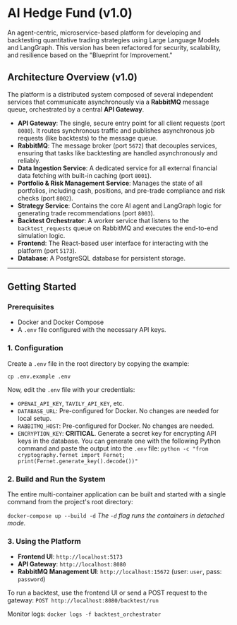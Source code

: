 # AI Hedge Fund (v1.0)

An agent-centric, microservice-based platform for developing and backtesting quantitative trading strategies using Large Language Models and LangGraph. This version has been refactored for security, scalability, and resilience based on the "Blueprint for Improvement."

## Architecture Overview (v1.0)

The platform is a distributed system composed of several independent services that communicate asynchronously via a **RabbitMQ** message queue, orchestrated by a central **API Gateway**.

-   **API Gateway**: The single, secure entry point for all client requests (port `8080`). It routes synchronous traffic and publishes asynchronous job requests (like backtests) to the message queue.
-   **RabbitMQ**: The message broker (port `5672`) that decouples services, ensuring that tasks like backtesting are handled asynchronously and reliably.
-   **Data Ingestion Service**: A dedicated service for all external financial data fetching with built-in caching (port `8001`).
-   **Portfolio & Risk Management Service**: Manages the state of all portfolios, including cash, positions, and pre-trade compliance and risk checks (port `8002`).
-   **Strategy Service**: Contains the core AI agent and LangGraph logic for generating trade recommendations (port `8003`).
-   **Backtest Orchestrator**: A worker service that listens to the `backtest_requests` queue on RabbitMQ and executes the end-to-end simulation logic.
-   **Frontend**: The React-based user interface for interacting with the platform (port `5173`).
-   **Database**: A PostgreSQL database for persistent storage.

---

## Getting Started

### Prerequisites

-   Docker and Docker Compose
-   A `.env` file configured with the necessary API keys.

### 1. Configuration

Create a `.env` file in the root directory by copying the example:

`cp .env.example .env`

Now, edit the `.env` file with your credentials:

-   `OPENAI_API_KEY`, `TAVILY_API_KEY`, etc.
-   `DATABASE_URL`: Pre-configured for Docker. No changes are needed for local setup.
-   `RABBITMQ_HOST`: Pre-configured for Docker. No changes are needed.
-   `ENCRYPTION_KEY`: **CRITICAL**. Generate a secret key for encrypting API keys in the database. You can generate one with the following Python command and paste the output into the `.env` file:
    `python -c "from cryptography.fernet import Fernet; print(Fernet.generate_key().decode())"`

### 2. Build and Run the System

The entire multi-container application can be built and started with a single command from the project's root directory:

`docker-compose up --build -d`
*The `-d` flag runs the containers in detached mode.*

### 3. Using the Platform

-   **Frontend UI**: `http://localhost:5173`
-   **API Gateway**: `http://localhost:8080`
-   **RabbitMQ Management UI**: `http://localhost:15672` (user: `user`, pass: `password`)

To run a backtest, use the frontend UI or send a POST request to the gateway:
`POST http://localhost:8080/backtest/run`

Monitor logs: `docker logs -f backtest_orchestrator`
